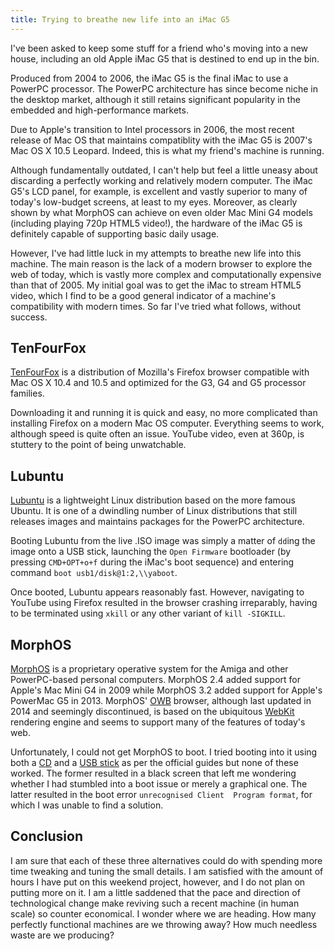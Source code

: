 ```yaml
---
title: Trying to breathe new life into an iMac G5
---
```


I've been asked to keep some stuff for a friend who's moving into a new house,
including an old Apple iMac G5 that is destined to end up in the bin.

Produced from 2004 to 2006, the iMac G5 is the final iMac to use a PowerPC 
processor. The PowerPC architecture has since become niche in the desktop 
market, although it still retains significant popularity in the embedded and 
high-performance markets.

Due to Apple's transition to Intel processors in 2006, the most recent release 
of Mac OS that maintains compatiblity with the iMac G5 is 2007's Mac OS X 10.5 
Leopard. Indeed, this is what my friend's machine is running.

Although fundamentally outdated, I can't help but feel a little uneasy about
discarding a perfectly working and relatively modern computer. The iMac G5's
LCD panel, for example, is excellent and vastly superior to many of today's 
low-budget screens, at least to my eyes. Moreover, as clearly shown by what 
MorphOS can achieve on even older Mac Mini G4 models (including playing 720p
HTML5 video!), the hardware of the iMac G5 is definitely capable of supporting 
basic daily usage.

However, I've had little luck in my attempts to breathe new life into this 
machine. The main reason is the lack of a modern browser to explore the web of
today, which is vastly more complex and computationally expensive than that of
2005. My initial goal was to get the iMac to stream HTML5 video, which I find 
to be a good general indicator of a machine's compatibility with modern times. 
So far I've tried what follows, without success.

## TenFourFox

[TenFourFox](http://www.floodgap.com/software/tenfourfox/) is a distribution of
Mozilla's Firefox browser compatible with Mac OS X 10.4 and 10.5 and optimized
for the G3, G4 and G5 processor families.

Downloading it and running it is quick and easy, no more complicated than 
installing Firefox on a modern Mac OS computer. Everything seems to work, 
although speed is quite often an issue. YouTube video, even at 360p, is 
stuttery to the point of being unwatchable.

## Lubuntu

[Lubuntu](https://lubuntu.net) is a lightweight Linux distribution based on the 
more famous Ubuntu. It is one of a dwindling number of Linux distributions that 
still releases images and maintains packages for the PowerPC architecture.

Booting Lubuntu from the live .ISO image was simply a matter of `dd`ing the 
image onto a USB stick, launching the `Open Firmware` bootloader (by pressing 
`CMD+OPT+o+f` during the iMac's boot sequence) and entering command 
`boot usb1/disk@1:2,\\yaboot`.

Once booted, Lubuntu appears reasonably fast. However, navigating to YouTube 
using Firefox resulted in the browser crashing irreparably, having to be 
terminated using `xkill` or any other variant of `kill -SIGKILL`.

## MorphOS

[MorphOS](http://www.morphos-team.net) is a proprietary operative system for
the Amiga and other PowerPC-based personal computers. MorphOS 2.4 added support 
for Apple's Mac Mini G4 in 2009 while MorphOS 3.2 added support for Apple's 
PowerMac G5 in 2013. MorphOS' [OWB][OWB] browser, although last updated in 
2014 and seemingly discontinued, is based on the ubiquitous [WebKit][WebKit] 
rendering engine and seems to support many of the features of today's web. 

Unfortunately, I could not get MorphOS to boot. I tried booting into it using
both a [CD](http://www.morphos-team.net/installation) and a 
[USB stick](http://www.morphos-team.net/guide/usb-boot) as per the official 
guides but none of these worked. The former resulted in a black screen that 
left me wondering whether I had stumbled into a boot issue or merely a 
graphical one. The latter resulted in the boot error `unrecognised Client 
Program format`, for which I was unable to find a solution.

## Conclusion

I am sure that each of these three alternatives could do with spending more 
time tweaking and tuning the small details. I am satisfied with the amount of 
hours I have put on this weekend project, however, and I do not plan on putting 
more on it. I am a little saddened that the pace and direction of technological 
change make reviving such a recent machine (in human scale) so counter 
economical. I wonder where we are heading. How many perfectly functional 
machines are we throwing away? How much needless waste are we producing?

[OWB]: https://en.wikipedia.org/wiki/Origyn_Web_Browser
[WebKit]: https://en.wikipedia.org/wiki/WebKit

